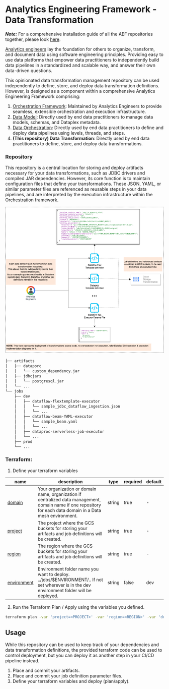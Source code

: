 # Analytics Engineering Framework - Data Transformation
***Note:*** For a comprehensive installation guide of all the AEF repositories together, please look [here](https://github.com/oscarpulido55/aef-orchestration-framework/blob/main/AEF_DEPLOYMENT.md).

[Analytics engineers](https://www.getdbt.com/what-is-analytics-engineering) lay the foundation for others to organize, transform, and document data using software engineering principles. Providing easy to use data platforms that empower data practitioners to independently build data pipelines in a standardized and scalable way, and answer their own data-driven questions.

This opinionated data transformation management repository can be used independently to define, store, and deploy data transformation definitions. However, is designed as a component within a comprehensive Analytics Engineering Framework comprising:
1. [Orchestration Framework](https://github.com/oscarpulido55/aef-orchestration-framework): Maintained by Analytics Engineers to provide seamless, extensible orchestration and execution infrastructure.
1. [Data Model](https://github.com/oscarpulido55/aef-data-model): Directly used by end data practitioners to manage data models, schemas, and Dataplex metadata.
1. [Data Orchestration](https://github.com/oscarpulido55/aef-data-orchestration): Directly used by end data practitioners to define and deploy data pipelines using levels, threads, and steps.
1. **(This repository) Data Transformation**: Directly used by end data practitioners to define, store, and deploy data transformations.

### Repository
This repository is a central location for storing and deploy artifacts necessary for your data transformations, such as JDBC drivers and compiled JAR dependencies. However, its core function is to maintain configuration files that define your transformations. These JSON, YAML, or similar parameter files are referenced as reusable steps in your data pipelines, and are interpreted by the execution infrastructure within the Orchestration framework.

![data_processing_repo.png](data_processing_repo.png)
```
├── artifacts
│   ├── dataporc
│   │   └── custom_dependency.jar
│   ├── jdbcjars
│   │   └── postgresql.jar
│   └── ...
└── jobs
    ├── dev
    │   ├── dataflow-flextemplate-executor
    │   │   └── sample_jdbc_dataflow_ingestion.json
    │   │   └── ...        
    │   ├── dataflow-beam-YAML-executor
    │   │   └── sample_beam.yaml
    │   │   └── ... 
    │   ├── dataproc-serverless-job-executor
    │   └── ...
    ├── prod
    └── ...
```

### Terraform:
1. Define your terraform variables
<!-- BEGIN TFDTFOC -->
| name                                        | description                                                                                                                                                   | type     | required | default |
|---------------------------------------------|---------------------------------------------------------------------------------------------------------------------------------------------------------------|----------|----------|---------|
| [domain](terraform/variables.tf#L17)        | Your organization or domain name, organization if centralized data management, domain name if one repository for each data domain in a Data mesh environment. | string   | true     | -       |
| [project](terraform/variables.tf#L23)       | The project where the GCS buckets for storing your artifacts and job definitions will be created.                                                             | string   | true     | -       |
| [region](terraform/variables.tf#L29)        | The region where the GCS buckets for storing your artifacts and job definitions will be created.                                                              | string   | true     | -       |
| [environment](terraform/variables.tf#L35)   | Environment folder name you want to deploy. ../jobs/$ENVIRONMENT/.. If not set wherever is in the dev environment folder will be deployed.                    | string   | false    | dev     |
<!-- END TFDOC -->
2. Run the Terraform Plan / Apply using the variables you defined.
```bash
terraform plan -var 'project=<PROJECT>' -var 'region=<REGION>' -var 'domain=<DOMAIN_NAME>' -var 'environment=dev'
```

## Usage
While this repository can be used to keep track of your dependencies and data transformation definitions, the provided terraform code can be used to control deployment, but you can deploy it as another step in your CI/CD pipeline instead.
1. Place and commit your artifacts.
2. Place and commit your job definition parameter files.
3. Define your terraform variables and deploy (plan/apply).
